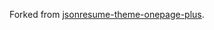 Forked from [jsonresume-theme-onepage-plus](https://github.com/vkcelik/jsonresume-theme-onepage-plushttps://github.com/rbardini/jsonresume-theme-even).
